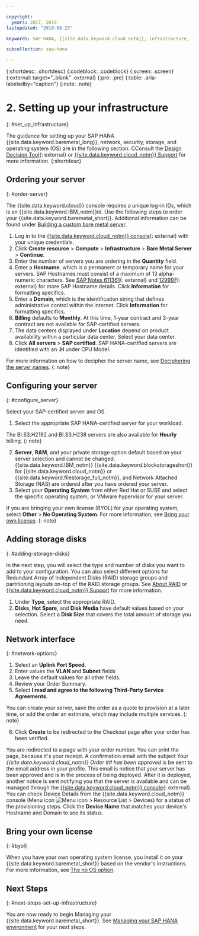 ```yaml
---

copyright:
  years: 2017, 2019
lastupdated: "2019-08-23"

keywords: SAP HANA, {{site.data.keyword.cloud_notm}}, infrastructure, {{site.data.keyword.baremetal_short}}, SAP-certified infrastructure, deployment, BYOL,

subcollection: sap-hana

---
```


{:shortdesc: .shortdesc}
{:codeblock: .codeblock}
{:screen: .screen}
{:external: target="_blank" .external}
{:pre: .pre}
{:table: .aria-labeledby="caption"}
{:note: .note}

# 2. Setting up your infrastructure
{: #set_up_infrastructure}

The guidance for setting up your SAP HANA {{site.data.keyword.baremetal_long}}, network, security, storage, and operating system (OS) are in the following section. CConsult the [Design Decision Tool](https://github.com/ibm-cloud-architecture/infrastructure-design-decision-tool){: external} or [{{site.data.keyword.cloud_notm}} Support](/docs/get-support?topic=get-support-getting-customer-support#getting-customer-support) for more information.
{:shortdesc}

## Ordering your server
{: #order-server}

The {{site.data.keyword.cloud}} console requires a unique log-in IDs, which is an {{site.data.keyword.IBM_notm}}id. Use the following steps to order your {{site.data.keyword.baremetal_short}}. Additional information can be found under [Building a custom bare metal server](/docs/bare-metal?topic=bare-metal-ordering-baremetal-server#ordering-baremetal-server).

1. Log in to the [{{site.data.keyword.cloud_notm}} console](https://cloud.ibm.com){: external} with your unique credentials.
2. Click **Create resource** > **Compute** > **Infrastructure** > **Bare Metal Server** > **Continue**.
3. Enter the number of servers you are ordering in the **Quantity** field.
4. Enter a **Hostname**, which is a permanent or temporary name for your servers. SAP Hostnames must consist of a maximum of 13 alpha-numeric characters. See [SAP Notes 611361](https://launchpad.support.sap.com/#/611361){: external} and [129997](https://launchpad.support.sap.com/#/129997){: external} for more SAP Hostname details. Click **Information** for formatting specifics.
6. Enter a **Domain**, which is the identification string that defines administrative control within the internet. Click **Information** for formatting specifics.
7. **Billing** defaults to **Monthly**. At this time, 1-year contract and 3-year contract are not available for SAP-certified servers.
8. The data centers displayed under **Location** depend on product availability within a particular data center. Select your data center.
9. Click **All servers** > **SAP certified**. SAP HANA-certified servers are identified with an **.H** under CPU Model.

  For more information on how to decipher the server name, see [Deciphering the server names](/docs/infrastructure/sap-hana?topic=sap-hana-determine_configuration#server-names).
  {: note}

## Configuring your server
{: #configure_server}

Select your SAP-certified server and OS.

1. Select the appropriate SAP HANA-certified server for your workload.

  The BI.S3.H2192 and BI.S3.H238 servers are also available for **Hourly** billing.
  {: note}

2. **Server**, **RAM**, and your private storage option default based on your server selection and cannot be changed. {{site.data.keyword.IBM_notm}} {{site.data.keyword.blockstorageshort}} for {{site.data.keyword.cloud_notm}} or {{site.data.keyword.filestorage_full_notm}}, and Network Attached Storage (NAS) are ordered after you have ordered your server.
3. Select your **Operating System** from either Red Hat or SUSE and select the specific operating system, or VMware hypervisor for your server.

  If you are bringing your own license (BYOL) for your operating system, select **Other** > **No Operating System**. For more information, see [Bring your own license](#byol).
  {: note}

## Adding storage disks
{: #adding-storage-disks}

In the next step, you will select the type and number of disks you want to add to your configuration. You can also select different options for Redundant Array of Independent Disks (RAID) storage groups and partitioning layouts on-top of the RAID storage groups. See [About RAID](/docs/bare-metal?topic=bare-metal-bm-raid-levels) or [{{site.data.keyword.cloud_notm}} Support](/docs/get-support?topic=get-support-getting-customer-support#getting-customer-support) for more information.

1. Under **Type**, select the appropriate RAID.
2. **Disks**, **Hot Spare**, and **Disk Media** have default values based on your selection. Select a **Disk Size** that covers the total amount of storage you need.

## Network interface
{: #network-options}

1. Select an **Uplink Port Speed**.
2. Enter values the **VLAN** and **Subnet** fields
3. Leave the default values for all other fields.
4. Review your Order Summary.
5. Select **I read and agree to the following Third-Party Service Agreements**.

  You can create your server, save the order as a quote to provision at a later time, or add the order an estimate, which may include multiple services.
  {: note}

6. Click **Create** to be redirected to the Checkout page after your order has been verified.

You are redirected to a page with your order number. You can print the page, because it's your receipt. A confirmation email with the subject Your _{{site.data.keyword.cloud_notm}} Order ## has been approved_ is be sent to the email address in your profile. This email is notice that your server has been approved and is in the process of being deployed. After it is deployed, another notice is sent notifying you that the server is available and can be managed through the [{{site.data.keyword.cloud_notm}} console](https://cloud.ibm.com/){: external}. You can check Device Details from the {{site.data.keyword.cloud_notm}} console (Menu icon ![Menu icon](../../icons/icon_hamburger.svg) > Resource List > Devices) for a status of the provisioning steps. Click the **Device Name** that matches your device's Hostname and Domain to see its status.

## Bring your own license
{: #byol}

When you have your own operating system license, you install it on your {{site.data.keyword.baremetal_short}} based on the vendor's instructions. For more information, see [The no OS option](/docs/bare-metal?topic=bare-metal-bm-no-os#bm-no-os).

## Next Steps
{: #next-steps-set-up-infrastructure}

You are now ready to begin Managing your {{site.data.keyword.baremetal_short}}. See [Managing your SAP HANA environment](/docs/infrastructure/sap-hana?topic=sap-hana-manage_environment#manage_environment) for your next steps.
